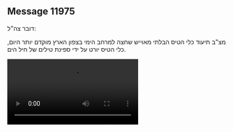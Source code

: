 ## Message 11975

דובר צה"ל:

מצ"ב תיעוד כלי הטיס הבלתי מאוייש שחצה למרחב הימי בצפון הארץ מוקדם יותר היום, כלי הטיס יורט על ידי ספינת טילים של חיל הים.

![Video](11975/11975_media.mp4)
